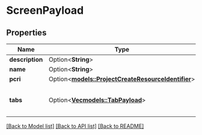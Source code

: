 # ScreenPayload

## Properties

Name | Type | Description | Notes
------------ | ------------- | ------------- | -------------
**description** | Option<**String**> | The description of the screen | [optional]
**name** | Option<**String**> | The name of the screen | [optional]
**pcri** | Option<[**models::ProjectCreateResourceIdentifier**](ProjectCreateResourceIdentifier.md)> |  | [optional]
**tabs** | Option<[**Vec<models::TabPayload>**](TabPayload.md)> | The tabs of the screen. See https://developer.atlassian.com/cloud/jira/platform/rest/v3/api-group-screen-tab-fields/\\#api-rest-api-3-screens-screenid-tabs-tabid-fields-post | [optional]

[[Back to Model list]](../README.md#documentation-for-models) [[Back to API list]](../README.md#documentation-for-api-endpoints) [[Back to README]](../README.md)



